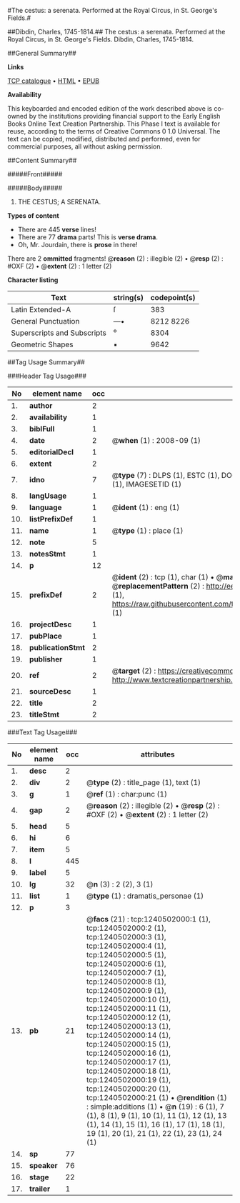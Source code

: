 #The cestus: a serenata. Performed at the Royal Circus, in St. George's Fields.#

##Dibdin, Charles, 1745-1814.##
The cestus: a serenata. Performed at the Royal Circus, in St. George's Fields.
Dibdin, Charles, 1745-1814.

##General Summary##

**Links**

[TCP catalogue](http://www.ota.ox.ac.uk/tcp/)  • 
[HTML](http://tei.it.ox.ac.uk/tcp/Texts-HTML/free/004/004780921.html)  • 
[EPUB](http://tei.it.ox.ac.uk/tcp/Texts-EPUB/free/004/004780921.epub)

**Availability**

This keyboarded and encoded edition of the
	       work described above is co-owned by the institutions
	       providing financial support to the Early English Books
	       Online Text Creation Partnership. This Phase I text is
	       available for reuse, according to the terms of Creative
	       Commons 0 1.0 Universal. The text can be copied,
	       modified, distributed and performed, even for
	       commercial purposes, all without asking permission.


##Content Summary##

#####Front#####

#####Body#####

1. THE CESTUS; A SERENATA.

**Types of content**

  * There are 445 **verse** lines!
  * There are 77 **drama** parts! This is **verse drama**.
  * Oh, Mr. Jourdain, there is **prose** in there!

There are 2 **ommitted** fragments! 
 @__reason__ (2) : illegible (2)  •  @__resp__ (2) : #OXF (2)  •  @__extent__ (2) : 1 letter (2)

**Character listing**


|Text|string(s)|codepoint(s)|
|---|---|---|
|Latin Extended-A|ſ|383|
|General Punctuation|—•|8212 8226|
|Superscripts             and Subscripts|⁰|8304|
|Geometric Shapes|▪|9642|

##Tag Usage Summary##

###Header Tag Usage###

|No|element name|occ|attributes|
|---|---|---|---|
|1.|__author__|2||
|2.|__availability__|1||
|3.|__biblFull__|1||
|4.|__date__|2| @__when__ (1) : 2008-09 (1)|
|5.|__editorialDecl__|1||
|6.|__extent__|2||
|7.|__idno__|7| @__type__ (7) : DLPS (1), ESTC (1), DOCNO (1), TCP (1), GALEDOCNO (1), CONTENTSET (1), IMAGESETID (1)|
|8.|__langUsage__|1||
|9.|__language__|1| @__ident__ (1) : eng (1)|
|10.|__listPrefixDef__|1||
|11.|__name__|1| @__type__ (1) : place (1)|
|12.|__note__|5||
|13.|__notesStmt__|1||
|14.|__p__|12||
|15.|__prefixDef__|2| @__ident__ (2) : tcp (1), char (1)  •  @__matchPattern__ (2) : ([0-9\-]+):([0-9IVX]+) (1), (.+) (1)  •  @__replacementPattern__ (2) : http://eebo.chadwyck.com/downloadtiff?vid=$1&page=$2 (1), https://raw.githubusercontent.com/textcreationpartnership/Texts/master/tcpchars.xml#$1 (1)|
|16.|__projectDesc__|1||
|17.|__pubPlace__|1||
|18.|__publicationStmt__|2||
|19.|__publisher__|1||
|20.|__ref__|2| @__target__ (2) : https://creativecommons.org/publicdomain/zero/1.0/ (1), http://www.textcreationpartnership.org/docs/. (1)|
|21.|__sourceDesc__|1||
|22.|__title__|2||
|23.|__titleStmt__|2||


###Text Tag Usage###

|No|element name|occ|attributes|
|---|---|---|---|
|1.|__desc__|2||
|2.|__div__|2| @__type__ (2) : title_page (1), text (1)|
|3.|__g__|1| @__ref__ (1) : char:punc (1)|
|4.|__gap__|2| @__reason__ (2) : illegible (2)  •  @__resp__ (2) : #OXF (2)  •  @__extent__ (2) : 1 letter (2)|
|5.|__head__|5||
|6.|__hi__|6||
|7.|__item__|5||
|8.|__l__|445||
|9.|__label__|5||
|10.|__lg__|32| @__n__ (3) : 2 (2), 3 (1)|
|11.|__list__|1| @__type__ (1) : dramatis_personae (1)|
|12.|__p__|3||
|13.|__pb__|21| @__facs__ (21) : tcp:1240502000:1 (1), tcp:1240502000:2 (1), tcp:1240502000:3 (1), tcp:1240502000:4 (1), tcp:1240502000:5 (1), tcp:1240502000:6 (1), tcp:1240502000:7 (1), tcp:1240502000:8 (1), tcp:1240502000:9 (1), tcp:1240502000:10 (1), tcp:1240502000:11 (1), tcp:1240502000:12 (1), tcp:1240502000:13 (1), tcp:1240502000:14 (1), tcp:1240502000:15 (1), tcp:1240502000:16 (1), tcp:1240502000:17 (1), tcp:1240502000:18 (1), tcp:1240502000:19 (1), tcp:1240502000:20 (1), tcp:1240502000:21 (1)  •  @__rendition__ (1) : simple:additions (1)  •  @__n__ (19) : 6 (1), 7 (1), 8 (1), 9 (1), 10 (1), 11 (1), 12 (1), 13 (1), 14 (1), 15 (1), 16 (1), 17 (1), 18 (1), 19 (1), 20 (1), 21 (1), 22 (1), 23 (1), 24 (1)|
|14.|__sp__|77||
|15.|__speaker__|76||
|16.|__stage__|22||
|17.|__trailer__|1||

